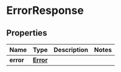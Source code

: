 

# ErrorResponse


## Properties

Name | Type | Description | Notes
------------ | ------------- | ------------- | -------------
**error** | [**Error**](Error.md) |  | 



